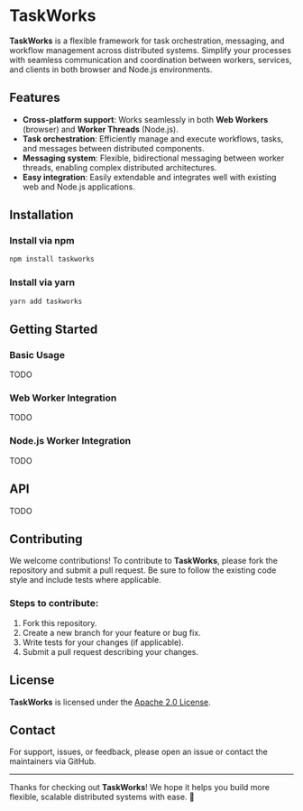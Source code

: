 # TaskWorks

**TaskWorks** is a flexible framework for task orchestration, messaging, and workflow management across distributed systems. Simplify your processes with seamless communication and coordination between workers, services, and clients in both browser and Node.js environments.

## Features

- **Cross-platform support**: Works seamlessly in both **Web Workers** (browser) and **Worker Threads** (Node.js).
- **Task orchestration**: Efficiently manage and execute workflows, tasks, and messages between distributed components.
- **Messaging system**: Flexible, bidirectional messaging between worker threads, enabling complex distributed architectures.
- **Easy integration**: Easily extendable and integrates well with existing web and Node.js applications.

## Installation

### Install via npm

```bash
npm install taskworks
```

### Install via yarn

```bash
yarn add taskworks
```

## Getting Started

### Basic Usage

TODO

### Web Worker Integration

TODO

### Node.js Worker Integration

TODO

## API

TODO

## Contributing

We welcome contributions! To contribute to **TaskWorks**, please fork the repository and submit a pull request. Be sure to follow the existing code style and include tests where applicable.

### Steps to contribute:
1. Fork this repository.
2. Create a new branch for your feature or bug fix.
3. Write tests for your changes (if applicable).
4. Submit a pull request describing your changes.

## License

**TaskWorks** is licensed under the [Apache 2.0 License](https://www.apache.org/licenses/LICENSE-2.0).

## Contact

For support, issues, or feedback, please open an issue or contact the maintainers via GitHub.

---

Thanks for checking out **TaskWorks**! We hope it helps you build more flexible, scalable distributed systems with ease. 🚀

